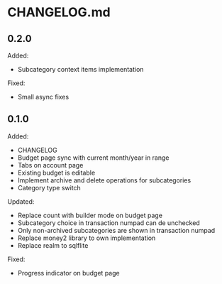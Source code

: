 # CHANGELOG.md

## 0.2.0

Added:
- Subcategory context items implementation

Fixed:
- Small async fixes

## 0.1.0

Added:
- CHANGELOG
- Budget page sync with current month/year in range
- Tabs on account page
- Existing budget is editable
- Implement archive and delete operations for subcategories
- Category type switch

Updated:
- Replace count with builder mode on budget page
- Subcategory choice in transaction numpad can de unchecked
- Only non-archived subcategories are shown in transaction numpad
- Replace money2 library to own implementation
- Replace realm to sqlflite

Fixed:
- Progress indicator on budget page
